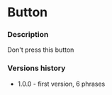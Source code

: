 # Button

### Description

Don't press this button

### Versions history

- 1.0.0 - first version, 6 phrases
